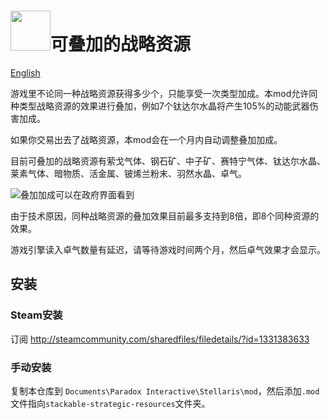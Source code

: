 # <img src="https://raw.githubusercontent.com/gqqnbig/stackable-strategic-resources/master/thumbnail.png" height="64px" >可叠加的战略资源

[English](README-english.md)

游戏里不论同一种战略资源获得多少个，只能享受一次类型加成。本mod允许同种类型战略资源的效果进行叠加，例如7个钛达尔水晶将产生105%的动能武器伤害加成。

如果你交易出去了战略资源，本mod会在一个月内自动调整叠加加成。

目前可叠加的战略资源有<!-- resource list -->萦戈气体、钢石矿、中子矿、赛特宁气体、钛达尔水晶、莱素气体、暗物质、活金属、铍烯兰粉末、羽然水晶、卓气<!-- resource list -->。


![叠加加成可以在政府界面看到](https://raw.githubusercontent.com/gqqnbig/stackable-strategic-resources/master/Screenshot1.jpg)


由于技术原因，同种战略资源的叠加效果目前最多支持到8倍，即8个同种资源的效果。

游戏引擎读入卓气数量有延迟，请等待游戏时间两个月，然后卓气效果才会显示。

## 安装

### Steam安装
订阅 http://steamcommunity.com/sharedfiles/filedetails/?id=1331383633

### 手动安装
复制本仓库到 `Documents\Paradox Interactive\Stellaris\mod`，然后添加`.mod`文件指向`stackable-strategic-resources`文件夹。
<!--stackedit_data:
eyJoaXN0b3J5IjpbMTg5NTk4NzcxMV19
-->
